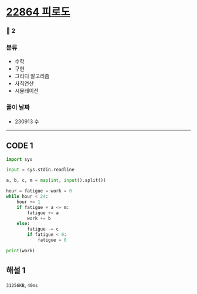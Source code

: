 # [22864 피로도](https://www.acmicpc.net/problem/22864)

### 🥉 2

### 분류

- 수학
- 구현
- 그리디 알고리즘
- 사칙연산
- 시뮬레이션

### 풀이 날짜

- 230913 수

---

## CODE 1

```python
import sys

input = sys.stdin.readline

a, b, c, m = map(int, input().split())

hour = fatigue = work = 0
while hour < 24:
    hour += 1
    if fatigue + a <= m:
        fatigue += a
        work += b
    else:
        fatigue -= c
        if fatigue < 0:
            fatigue = 0

print(work)
```

## 해설 1

`31256KB`, `40ms`
